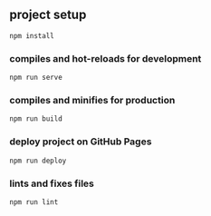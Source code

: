 ## project setup

```
npm install
```

### compiles and hot-reloads for development

```
npm run serve
```

### compiles and minifies for production

```
npm run build
```

### deploy project on GitHub Pages

```
npm run deploy
```

### lints and fixes files

```
npm run lint
```
